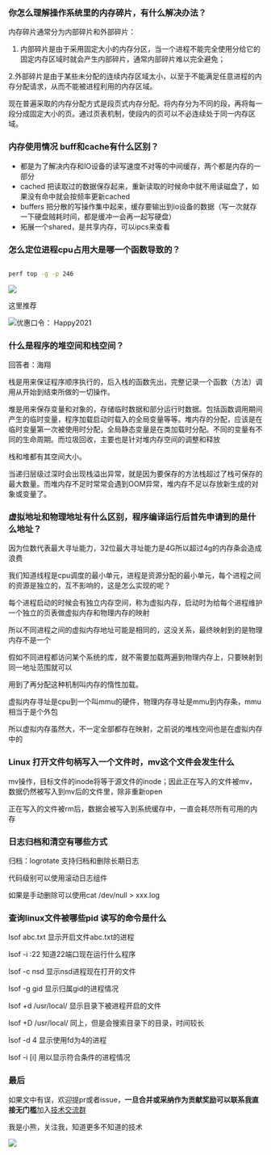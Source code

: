### 你怎么理解操作系统里的内存碎片，有什么解决办法？

内存碎片通常分为内部碎片和外部碎片：

1. 内部碎片是由于采用固定大小的内存分区，当一个进程不能完全使用分给它的固定内存区域时就会产生内部碎片，通常内部碎片难以完全避免；

2.外部碎片是由于某些未分配的连续内存区域太小，以至于不能满足任意进程的内存分配请求，从而不能被进程利用的内存区域。

现在普遍采取的内存分配方式是段页式内存分配。将内存分为不同的段，再将每一段分成固定大小的页。通过页表机制，使段内的页可以不必连续处于同一内存区域。

### 内存使用情况 buff和cache有什么区别？

- 都是为了解决内存和IO设备的读写速度不对等的中间缓存，两个都是内存的一部分
- cached 把读取过的数据保存起来，重新读取的时候命中就不用读磁盘了，如果没有命中就会按频率更新cached
- buffers 把分散的写操作集中起来，缓存要输出到io设备的数据（写一次就存一下硬盘贼耗时间，都是缓冲一会再一起写硬盘）
- 拓展一个shared，是共享内存，可以ipcs来查看

### 怎么定位进程cpu占用大是哪一个函数导致的？

```bash

perf top -g -p 246
```

![](https://coding3min.oss-accelerate.aliyuncs.com/2021/03/08/m7R1Bu1111.jpg)

这里推荐

![优惠口令： Happy2021](https://tva1.sinaimg.cn/large/008eGmZEgy1goeyrj9dgrj30u01hdnpd.jpg)

### 什么是程序的堆空间和栈空间？

回答者：海翔

栈是用来保证程序顺序执行的，后入栈的函数先出，完整记录一个函数（方法）调用从开始到结束所做的一切操作。

堆是用来保存变量和对象的，存储临时数据和部分运行时数据。包括函数调用期间产生的临时变量，程序加载启动时载入的全局变量等等。堆内存的分配，应该是在临时变量第一次被使用时分配，全局静态变量是在类加载时分配。不同的变量有不同的生命周期。而垃圾回收，主要也是针对堆内存空间的调整和释放

栈和堆都有其空间大小。

当递归层级过深时会出现栈溢出异常，就是因为要保存的方法栈超过了栈可保存的最大数量。而堆内存不足时常常会遇到OOM异常，堆内存不足以存放新生成的对象或变量了。

### 虚拟地址和物理地址有什么区别，程序编译运行后首先申请到的是什么地址？

因为位数代表最大寻址能力，32位最大寻址能力是4G所以超过4g的内存条会造成浪费

我们知道线程是cpu调度的最小单元，进程是资源分配的最小单元，每个进程之间的资源是独立的，互不影响的，这是怎么实现的呢？

每个进程启动的时候会有独立内存空间，称为虚拟内存，启动时为给每个进程维护一个独立的页表做虚拟内存和物理内存的映射

所以不同进程之间的虚拟内存地址可能是相同的，这没关系，最终映射到的是物理内存不是一个

假如不同进程都访问某个系统的库，就不需要加载两遍到物理内存上，只要映射到同一地址范围就可以

用到了再分配这种机制叫内存的惰性加载。

虚拟内存寻址是cpu到一个叫mmu的硬件，物理内存寻址是mmu到内存条，mmu相当于是个外包

所以虚拟内存虽然大，不一定全部都存在映射，之前说的堆栈空间也是在虚拟内存中的

### Linux 打开文件句柄写入一个文件时，mv这个文件会发生什么

mv操作，目标文件的inode将等于源文件的inode；因此正在写入的文件被mv，数据仍然被写入到mv后的文件里，除非重新open

正在写入的文件被rm后，数据会被写入到系统缓存中，一直会耗尽所有可用的内存

### 日志归档和清空有哪些方式

归档：logrotate 支持归档和删除长期日志

代码级别可以使用滚动日志组件

如果是手动删除可以使用cat /dev/null > xxx.log

### 查询linux文件被哪些pid 读写的命令是什么

lsof abc.txt 显示开启文件abc.txt的进程

lsof -i :22 知道22端口现在运行什么程序

lsof -c nsd 显示nsd进程现在打开的文件

lsof -g gid 显示归属gid的进程情况

lsof +d /usr/local/ 显示目录下被进程开启的文件

lsof +D /usr/local/ 同上，但是会搜索目录下的目录，时间较长

lsof -d 4 显示使用fd为4的进程

lsof -i [i] 用以显示符合条件的进程情况

### 最后

如果文中有误，欢迎提pr或者issue，**一旦合并或采纳作为贡献奖励可以联系我直接无门槛**加入[技术交流群](https://mp.weixin.qq.com/s/ErQFjJbIsMVGjIRWbQCD1Q)

我是小熊，关注我，知道更多不知道的技术

![](https://coding3min.oss-accelerate.aliyuncs.com/2021/03/11/gQDiQ51116.jpg)